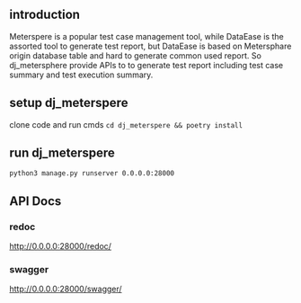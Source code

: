 ## introduction
Meterspere is a popular test case management tool, while DataEase is the assorted tool to generate test report, 
but DataEase is based on Metersphare origin database table and hard to generate common used report. So dj_metersphere provide APIs to 
to generate test report including test case summary and test execution summary.

## setup dj_meterspere
clone code and run cmds `cd dj_meterspere && poetry install`

## run dj_meterspere
`python3 manage.py runserver 0.0.0.0:28000`

## API Docs
### redoc
http://0.0.0.0:28000/redoc/
### swagger
http://0.0.0.0:28000/swagger/